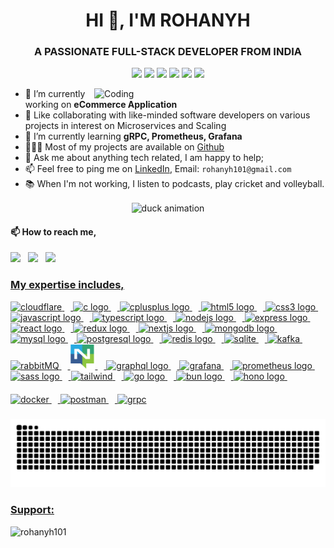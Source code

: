 
<h1 align="center">HI 👋, I'M ROHANYH</h1>
<h3 align="center">A PASSIONATE FULL-STACK DEVELOPER FROM INDIA</h3>


<p align="center">
    <a href="https://github.com/rohanyh101/rohanyh101"><img src="https://komarev.com/ghpvc/?username=rohanyh101&abbreviated=true&label=Profile%20views&color=0e75b6&style=flat"></a>
    <a href="https://github.com/rohanyh101/rohanyh101"><img src="https://img.shields.io/badge/status-updating-brightgreen.svg"></a>
    <a href="https://github.com/rohanyh101/rohanyh101/"><img src="https://img.shields.io/github/contributors/rohanyh101/rohanyh101?color=blue"></a>
    <a href="https://github.com/rohanyh101/rohanyh101/"><img src="https://img.shields.io/github/stars/rohanyh101/rohanyh101.svg?logo=github"></a>
    <a href="https://github.com/rohanyh101/rohanyh101/network/members"><img src="https://img.shields.io/github/forks/rohanyh101/rohanyh101.svg?color=blue&logo=github"></a>
    <a href="https://github.com/rohanyh101/rohanyh101"><img src="https://visitor-badge.lithub.cc/badge?page_id=rohanyh101.MyREADME.MD"></a>
</p>


<img align="right" alt="Coding" width="370" src="https://giffiles.alphacoders.com/296/2968.gif"/>
<!--
<img align="right" alt="Coding" width="370" src="https://github-readme-stats.vercel.app/api/top-langs/?username=rohanyh101&layout=donut"/>
-->

- 🔭 I’m currently working on **eCommerce Application**
- 🤝 Like collaborating with like-minded software developers on various
      </br> projects in interest on Microservices and Scaling
- 🌱 I’m currently learning **gRPC, Prometheus, Grafana**
- 👨🏻‍💻 Most of my projects are available on [Github](https://github.com/rohanyh101)
- 💬 Ask me about anything tech related, I am happy to help;
- 📫 Feel free to ping me on [LinkedIn](https://www.linkedin.com/in/rohanyh/), Email: ```rohanyh101@gmail.com```
- 📚 When I'm not working, I listen to podcasts, play cricket and volleyball.

<!--
<p align="right">
    <a href="https://github.com/anuraghazra/github-readme-stats">
        <img src="https://github-readme-stats.vercel.app/api/top-langs/?username=rohanyh101&layout=donut" alt="Top Languages" />
    </a>
</p>
-->

<p align="center">
<img align="center" src="https://i.pinimg.com/originals/57/61/5b/57615b8c0092a66c1d4058b1692955cc.gif" alt="duck animation" />
</p>

#### 📫  How to reach me,

  [<img src="https://img.icons8.com/color/48/000000/twitter.png" width="3.7%"/>](https://x.com/rohan_yh)  &nbsp; 
  [<img src="https://img.icons8.com/color/48/000000/linkedin.png" width="3.7%"/>](https://www.linkedin.com/in/rohan-honnakatti-040b03241/)  &nbsp; 
  <a href="mailto:rohanyh101@gmail.com"> <img src="https://img.icons8.com/fluent/48/000000/gmail.png" width="3.7%"/>
  <!--[<img src="https://img.icons8.com/fluent/48/000000/facebook-new.png" width="3.5%"/>](https://www.facebook.com/)  &nbsp; 
  [<img src="https://img.icons8.com/fluent/48/000000/instagram-new.png" width="3.5%"/>](https://www.instagram.com/)  &nbsp; -->

### My expertise includes,

<div align="left">
<!--   <img src="https://raw.githubusercontent.com/devicons/devicon/master/icons/amazonwebservices/amazonwebservices-original-wordmark.svg" alt="aws" width="40" height="40"/> -->
<!--   <img width="10" /> -->
  <img src="https://upload.wikimedia.org/wikipedia/commons/9/94/Cloudflare_Logo.png" alt="cloudflare" width="40" height="40"/>
  <img width="10" />
  <img src="https://cdn.jsdelivr.net/gh/devicons/devicon/icons/c/c-plain.svg" height="40" alt="c logo"  />
  <img width="10" />
  <img src="https://cdn.jsdelivr.net/gh/devicons/devicon/icons/cplusplus/cplusplus-plain.svg" height="40" alt="cplusplus logo"  />
  <img width="10" />
  <img src="https://cdn.jsdelivr.net/gh/devicons/devicon/icons/html5/html5-plain-wordmark.svg" height="40" alt="html5 logo"  />
  <img width="10" />
  <img src="https://cdn.jsdelivr.net/gh/devicons/devicon/icons/css3/css3-plain-wordmark.svg" height="40" alt="css3 logo"  />
  <img width="10" />
  <img src="https://cdn.jsdelivr.net/gh/devicons/devicon/icons/javascript/javascript-plain.svg" height="40" alt="javascript logo"  />
  <img width="10" />
  <img src="https://cdn.jsdelivr.net/gh/devicons/devicon/icons/typescript/typescript-plain.svg" height="40" alt="typescript logo"  />
  <img width="10" />
  <img src="https://cdn.jsdelivr.net/gh/devicons/devicon/icons/nodejs/nodejs-plain-wordmark.svg" height="40" alt="nodejs logo"  />
  <img width="10" />
  <img src="https://skillicons.dev/icons?i=express" height="40" alt="express logo"  />
   <img width="10" />
  <img src="https://cdn.jsdelivr.net/gh/devicons/devicon/icons/react/react-original.svg" height="40" alt="react logo"  />
  <img width="10" />
  <img src="https://cdn.jsdelivr.net/gh/devicons/devicon/icons/redux/redux-original.svg" height="40" alt="redux logo"  />
  <img width="10" />
  <img src="https://cdn.jsdelivr.net/gh/devicons/devicon/icons/nextjs/nextjs-original.svg" height="40" alt="nextjs logo"  />
  <img width="10" />
  <img src="https://cdn.jsdelivr.net/gh/devicons/devicon/icons/mongodb/mongodb-original.svg" height="40" alt="mongodb logo"  />
  <img width="10" />
  <img src="https://cdn.jsdelivr.net/gh/devicons/devicon/icons/mysql/mysql-original-wordmark.svg" height="40" alt="mysql logo"  />
  <img width="10" />
  <img src="https://cdn.jsdelivr.net/gh/devicons/devicon/icons/postgresql/postgresql-original-wordmark.svg" height="40" alt="postgresql logo"  />
  <img width="10" />

  <img src="https://cdn.jsdelivr.net/gh/devicons/devicon/icons/redis/redis-original-wordmark.svg" height="40" alt="redis logo"  />
  <img width="10" />
  
  <img src="https://www.vectorlogo.zone/logos/sqlite/sqlite-icon.svg" alt="sqlite" width="40" height="40"/>
  <img width="10" />


  <!-- <img src="https://www.vectorlogo.zone/logos/kubernetes/kubernetes-icon.svg" alt="kubernetes" width="40" height="40"/>
  <img width="10" />

  <img src="https://www.vectorlogo.zone/logos/elastic/elastic-icon.svg" alt="elasticsearch" width="40" height="40"/>
  <img width="10" />
  -->

  <img src="https://devicon-website.vercel.app/api/apachekafka/original.svg?color=%23FFFFFF" alt="kafka" width="40" height="40" />
  <img width="10" />

  <img src="https://www.vectorlogo.zone/logos/rabbitmq/rabbitmq-icon.svg" alt="rabbitMQ" width="40" height="40"/>
  <img width="10" />

  <img src="https://raw.githubusercontent.com/docker-library/docs/ad703934a62fabf54452755c8486698ff6fc5cc2/nats/logo.png" alt="Nats" width="40" height="40"/>
  <img width="10" />
  
  <img src="https://cdn.jsdelivr.net/gh/devicons/devicon/icons/graphql/graphql-plain.svg" height="40" alt="graphql logo"  />
  <img width="10" />

  <img src="https://www.vectorlogo.zone/logos/grafana/grafana-icon.svg" alt="grafana" width="40" height="40"/>
  <img width="10" />

  <img src="https://cdn.jsdelivr.net/gh/devicons/devicon/icons/prometheus/prometheus-original.svg" height="40" alt="prometheus logo"  />
  <img width="10" />
  
  <img src="https://cdn.jsdelivr.net/gh/devicons/devicon/icons/sass/sass-original.svg" height="40" alt="sass logo"  />
  <img width="10" />
  <img src="https://www.vectorlogo.zone/logos/tailwindcss/tailwindcss-icon.svg" alt="tailwind" width="40" height="40"/>
  <img width="10" />
  <img src="https://cdn.jsdelivr.net/gh/devicons/devicon/icons/go/go-original-wordmark.svg" height="50" width="50" mt="20" alt="go logo"  />
  <img width="10" />
  <!-- <img src="https://www.rust-lang.org/logos/rust-logo-512x512.png" height="40" alt="rust logo"  />
  <img width="10" />
  -->
  
  <img src="https://seeklogo.com/images/B/bun-logo-A876328A1F-seeklogo.com.png" height="40" width="40" alt="bun logo"  />
  <img width="10" />

  <img src="https://avatars.githubusercontent.com/u/98495527?s=280&v=4" height="40" width="40" alt="hono logo"  />
  <img width="10" />
  

<!-- <img src="https://lh3.googleusercontent.com/pw/AP1GczN0qhbCFZ7c-2gjxhl8kPvYgLjAponoHdEv9IPiEXW2mCGEJkyUgJ6aouWbHI0yJnExENctL-Q4gZumH3OeMbeNeNYIR9uAmn2VKwDf683BIG1ny5Rcz63wD2UiCwPmKznO-wRss_dWnurzrzFrt-Gu6NQ-kfsO0mq6doOMWMHu0K2VX_0Z0F-lJM9ppJMFLxX44W_zJkwX4-67eKJ7bTTB_A00BekdvK5PtfdBCpAPG3f-zsH5Xkcvold4WQR5hy24ZoE9vAC4tuhIZKwYTAeuZbwoRYc2yvbyowOgZjixRSaEP8EOn5SGxoT2WBzIHjXpa5NyVG0abuFtkMqYRaRQXdyNxMB2z8VAo0eFiXajOqpAXMzC_O5atIzV0Rl3xQJ83KZnrQRd-tK_ssmfRyZJ88bvVABxlNtFQIsNLtpFPCPUEuZhCYr2PB6zYVndCGcn3ws26DwkjSammUR4pnmCyLBwL84XfTEagA4pSUd09drTJ-JKxKZeAe5Tk8-2iwgHMzuaVeykkAt6LG2J3E3jJs-q0sHLMxy7-wok7THpjMi8Rb27AncWXrmdVqSlDNma-Ki6bVklEzI6o0fQseUrp-RKKDMYErx68M_1JalyKlFp-ONu3fFUGf58jMPd4NKXi5oIuMXSr5ejKtiJEGP5Zer9pUWiywf0C89NQL_2mDX4xNO-aeJKU6nRVtA53QmzVvl3aqXULhvGeb-4859oU48xxLmGjDep61rvX3DSSAuHYKSKjXnBwh6H57UjkTnkoPqJrNYbZ-BXazQyPcXkb1Ukho1vdKyRLVkD8FEje4FigT-SbzZ-02exP6Q60ul5-_tl7Y-yzq8bwXqziZv_ZzejIdNMoT-mOf9WnUqwQpDiwZzwgGajz3tkkPPxIIOSqVOPSFV46u5DUijiC-Y9rpdf2UWgszj-yMBIgVzAR1urXawglSopPFjWMAjSnBSEsu4_rsvS5GW78_RtmXYsd7qXemigmUEfJOUzAFn9e12Nm56JgMD4K3BHUZb1ctH9UKuKIxo8lPlssATHESBErVLDqyy_0k2hd5FWNSpRGpY9IwHiPxHQKP6RwsLiwuDMnmTer-MG3m0LqHx78QUZia7RxTUlPqyikKHJF5kf=w653-h382-s-no-gm?authuser=0" height="37" width="60" alt="cfw logo"  />
<img width="10" />  
-->
  <img src="https://github.com/rohanyh101/rohanyh101/assets/120084118/fe169f3f-a79d-406d-aa0b-02baf1979222" alt="docker" width="45" height="45"/>
  <img width="10" />
  <img src="https://www.vectorlogo.zone/logos/getpostman/getpostman-icon.svg" alt="postman" width="37" height="37"/>
  <img width="10" />
  <img src="https://grpc.io/img/logos/grpc-logo.png" height="40" alt="grpc" style="margin-top: 20px;" />
</div>

###

<div align="center">
  <img src="https://raw.githubusercontent.com/Platane/snk/output/github-contribution-grid-snake.svg" alt="Snake animation" />
</div>

###

<h3 align="left">Support:</h3>
<p><a href="https://www.buymeacoffee.com/rohanyh101"> <img align="left" src="https://cdn.buymeacoffee.com/buttons/v2/default-yellow.png" height="50" width="210" alt="rohanyh101" /></a>
<!--   <a href="https://ko-fi.com/rohanyh101"> <img align="right" src="https://cdn.ko-fi.com/cdn/kofi3.png?v=3" height="50" width="210" alt="rohanyh101" /></a> -->
</p><br><be>

<!--<p><img align="center" src="https://github-readme-stats.vercel.app/api/top-langs?username=rohanyh101&show_icons=true&locale=en&layout=compact" alt="rohanyh101" /></p>
-->
<!--<p>&nbsp;<img align="center" src="https://github-readme-stats.vercel.app/api?username=rohanyh101&show_icons=true&locale=en" alt="rohanyh101" /></p>
-->
          
